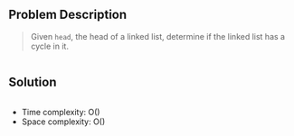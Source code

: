 ## Problem Description
> Given `head`, the head of a linked list, determine if the linked list has a cycle in it.

```python

```
## Solution

```python

```
- Time complexity: O()
- Space complexity: O()
